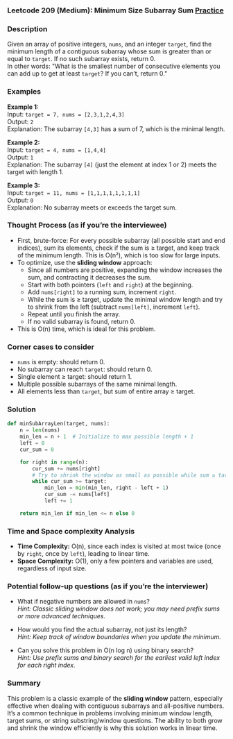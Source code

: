 ### Leetcode 209 (Medium): Minimum Size Subarray Sum [Practice](https://leetcode.com/problems/minimum-size-subarray-sum)

### Description  
Given an array of positive integers, `nums`, and an integer `target`, find the minimum length of a contiguous subarray whose sum is greater than or equal to `target`. If no such subarray exists, return 0.  
In other words: "What is the smallest number of consecutive elements you can add up to get at least `target`? If you can’t, return 0."

### Examples  

**Example 1:**  
Input: `target = 7, nums = [2,3,1,2,4,3]`  
Output: `2`  
Explanation: The subarray `[4,3]` has a sum of 7, which is the minimal length.

**Example 2:**  
Input: `target = 4, nums = [1,4,4]`  
Output: `1`  
Explanation: The subarray `[4]` (just the element at index 1 or 2) meets the target with length 1.

**Example 3:**  
Input: `target = 11, nums = [1,1,1,1,1,1,1,1]`  
Output: `0`  
Explanation: No subarray meets or exceeds the target sum.

### Thought Process (as if you’re the interviewee)  
- First, brute-force: For every possible subarray (all possible start and end indices), sum its elements, check if the sum is ≥ target, and keep track of the minimum length. This is O(n²), which is too slow for large inputs.
- To optimize, use the **sliding window** approach:
  - Since all numbers are positive, expanding the window increases the sum, and contracting it decreases the sum.
  - Start with both pointers (`left` and `right`) at the beginning.
  - Add `nums[right]` to a running sum, increment `right`.
  - While the sum is ≥ target, update the minimal window length and try to shrink from the left (subtract `nums[left]`, increment `left`).
  - Repeat until you finish the array.
  - If no valid subarray is found, return 0.
- This is O(n) time, which is ideal for this problem.

### Corner cases to consider  
- `nums` is empty: should return 0.
- No subarray can reach `target`: should return 0.
- Single element ≥ target: should return 1.
- Multiple possible subarrays of the same minimal length.
- All elements less than `target`, but sum of entire array ≥ target.

### Solution

```python
def minSubArrayLen(target, nums):
    n = len(nums)
    min_len = n + 1  # Initialize to max possible length + 1
    left = 0
    cur_sum = 0

    for right in range(n):
        cur_sum += nums[right]
        # Try to shrink the window as small as possible while sum ≥ target
        while cur_sum >= target:
            min_len = min(min_len, right - left + 1)
            cur_sum -= nums[left]
            left += 1

    return min_len if min_len <= n else 0
```

### Time and Space complexity Analysis  
- **Time Complexity:** O(n), since each index is visited at most twice (once by `right`, once by `left`), leading to linear time.
- **Space Complexity:** O(1), only a few pointers and variables are used, regardless of input size.

### Potential follow-up questions (as if you’re the interviewer)  

- What if negative numbers are allowed in `nums`?  
  *Hint: Classic sliding window does not work; you may need prefix sums or more advanced techniques.*

- How would you find the actual subarray, not just its length?  
  *Hint: Keep track of window boundaries when you update the minimum.*

- Can you solve this problem in O(n log n) using binary search?  
  *Hint: Use prefix sums and binary search for the earliest valid left index for each right index.*

### Summary  
This problem is a classic example of the **sliding window** pattern, especially effective when dealing with contiguous subarrays and all-positive numbers. It’s a common technique in problems involving minimum window length, target sums, or string substring/window questions. The ability to both grow and shrink the window efficiently is why this solution works in linear time.